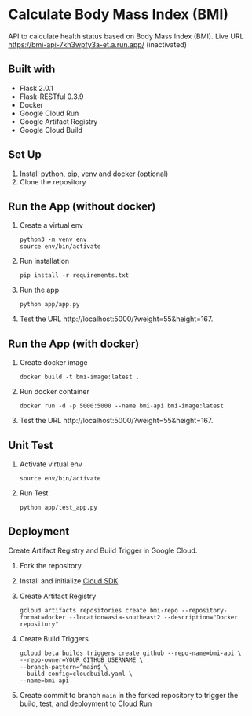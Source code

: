 # Calculate Body Mass Index (BMI) 
API to calculate health status based on Body Mass Index (BMI). Live URL https://bmi-api-7kh3wpfy3a-et.a.run.app/ (inactivated)
## Built with
- Flask 2.0.1
- Flask-RESTful 0.3.9
- Docker
- Google Cloud Run
- Google Artifact Registry
- Google Cloud Build
## Set Up
1. Install [python](https://www.python.org/downloads/), [pip](https://pip.pypa.io/en/stable/cli/pip_install/), [venv](https://cloud.google.com/python/docs/setup) and [docker](https://docs.docker.com/get-docker/) (optional)
2. Clone the repository
## Run the App (without docker)
1. Create a virtual env

    ```
    python3 -m venv env
    source env/bin/activate
    ```
2. Run installation
    ```
    pip install -r requirements.txt
    ```
3. Run the app 
    ```
    python app/app.py
    ```
4. Test the URL http://localhost:5000/?weight=55&height=167.
## Run the App (with docker)
1. Create docker image 

    ```
    docker build -t bmi-image:latest .
    ```
2. Run docker container 

    ```
    docker run -d -p 5000:5000 --name bmi-api bmi-image:latest
    ```
3.  Test the URL http://localhost:5000/?weight=55&height=167.
## Unit Test
1. Activate virtual env

    ```
    source env/bin/activate
    ```
2. Run Test

    ```
    python app/test_app.py
    ```
## Deployment
Create Artifact Registry and Build Trigger in Google Cloud.
1. Fork the repository
2. Install and initialize [Cloud SDK](https://cloud.google.com/sdk/docs/install)
3. Create Artifact Registry

    ```
   gcloud artifacts repositories create bmi-repo --repository-format=docker --location=asia-southeast2 --description="Docker repository"
   ``` 
4. Create Build Triggers

    ```
    gcloud beta builds triggers create github --repo-name=bmi-api \
    --repo-owner=YOUR_GITHUB_USERNAME \
    --branch-pattern=^main$ \
    --build-config=cloudbuild.yaml \
    --name=bmi-api
    ```
5. Create commit to branch `main` in the forked repository to trigger the build, test, and deployment to Cloud Run

